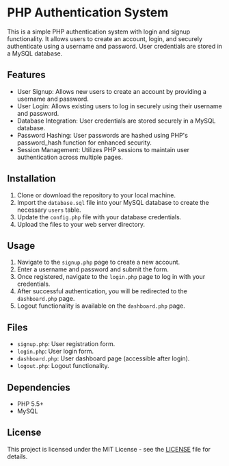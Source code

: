 # PHP Authentication System

This is a simple PHP authentication system with login and signup functionality. It allows users to create an account, login, and securely authenticate using a username and password. User credentials are stored in a MySQL database.

## Features

- User Signup: Allows new users to create an account by providing a username and password.
- User Login: Allows existing users to log in securely using their username and password.
- Database Integration: User credentials are stored securely in a MySQL database.
- Password Hashing: User passwords are hashed using PHP's password_hash function for enhanced security.
- Session Management: Utilizes PHP sessions to maintain user authentication across multiple pages.

## Installation

1. Clone or download the repository to your local machine.
2. Import the `database.sql` file into your MySQL database to create the necessary `users` table.
3. Update the `config.php` file with your database credentials.
4. Upload the files to your web server directory.

## Usage

1. Navigate to the `signup.php` page to create a new account.
2. Enter a username and password and submit the form.
3. Once registered, navigate to the `login.php` page to log in with your credentials.
4. After successful authentication, you will be redirected to the `dashboard.php` page.
5. Logout functionality is available on the `dashboard.php` page.

## Files

- `signup.php`: User registration form.
- `login.php`: User login form.
- `dashboard.php`: User dashboard page (accessible after login).
- `logout.php`: Logout functionality.

## Dependencies

- PHP 5.5+
- MySQL

## License

This project is licensed under the MIT License - see the [LICENSE](LICENSE) file for details.

